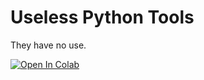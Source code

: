 # Useless Python Tools
They have no use.

 [![Open In Colab](https://colab.research.google.com/assets/colab-badge.svg)](https://colab.research.google.com/github/aicrumb/useless-pytools/blob/main/useless-py.ipynb)
